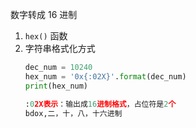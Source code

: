 数字转成 16 进制

1. `hex()` 函数
2. 字符串格式化方式
    ```python
    dec_num = 10240
    hex_num = '0x{:02X}'.format(dec_num)
    print(hex_num)

    :02X表示：输出成16进制格式，占位符是2个
    bdox,二，十，八，十六进制
    ```
